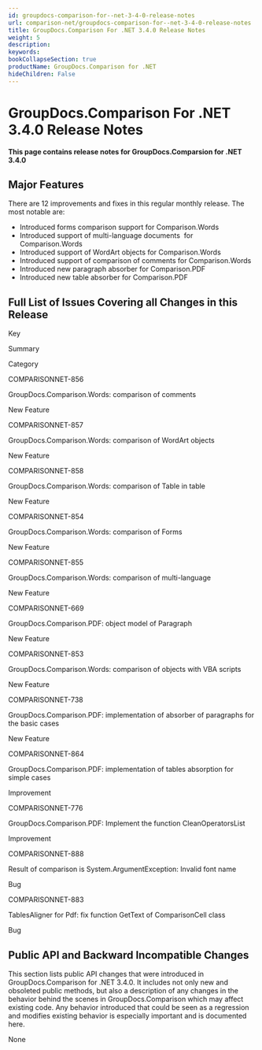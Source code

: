 ```yaml
---
id: groupdocs-comparison-for--net-3-4-0-release-notes
url: comparison-net/groupdocs-comparison-for--net-3-4-0-release-notes
title: GroupDocs.Comparison For .NET 3.4.0 Release Notes
weight: 5
description: 
keywords: 
bookCollapseSection: true
productName: GroupDocs.Comparison for .NET
hideChildren: False
---
```


# GroupDocs.Comparison For .NET 3.4.0 Release Notes


**This page contains release notes for GroupDocs.Comparsion for .NET 3.4.0**

## Major Features

There are 12 improvements and fixes in this regular monthly release. The most notable are:

*   Introduced forms comparison support for Comparison.Words
*   Introduced support of multi-language documents  for Comparison.Words
*   Introduced support of WordArt objects for Comparison.Words
*   Introduced support of comparison of comments for Comparison.Words
*   Introduced new paragraph absorber for Comparison.PDF
*   Introduced new table absorber for Comparison.PDF

## Full List of Issues Covering all Changes in this Release

Key

Summary

Category

COMPARISONNET-856

GroupDocs.Comparison.Words: comparison of comments

New Feature

COMPARISONNET-857

GroupDocs.Comparison.Words: comparison of WordArt objects

New Feature

COMPARISONNET-858

GroupDocs.Comparison.Words: comparison of Table in table

New Feature

COMPARISONNET-854

GroupDocs.Comparison.Words: comparison of Forms

New Feature

COMPARISONNET-855

GroupDocs.Comparison.Words: comparison of multi-language

New Feature

COMPARISONNET-669

GroupDocs.Comparison.PDF: object model of Paragraph

New Feature

COMPARISONNET-853

GroupDocs.Comparison.Words: comparison of objects with VBA scripts

New Feature

COMPARISONNET-738

GroupDocs.Comparison.PDF: implementation of absorber of paragraphs for the basic cases

New Feature

COMPARISONNET-864

GroupDocs.Comparison.PDF: implementation of tables absorption for simple cases

Improvement

COMPARISONNET-776

GroupDocs.Comparison.PDF: Implement the function CleanOperatorsList

Improvement

COMPARISONNET-888

Result of comparison is System.ArgumentException: Invalid font name

Bug

COMPARISONNET-883

TablesAligner for Pdf: fix function GetText of ComparisonCell class

Bug

  

## Public API and Backward Incompatible Changes

This section lists public API changes that were introduced in GroupDocs.Comparison for .NET 3.4.0. It includes not only new and obsoleted public methods, but also a description of any changes in the behavior behind the scenes in GroupDocs.Comparison which may affect existing code. Any behavior introduced that could be seen as a regression and modifies existing behavior is especially important and is documented here.

None

